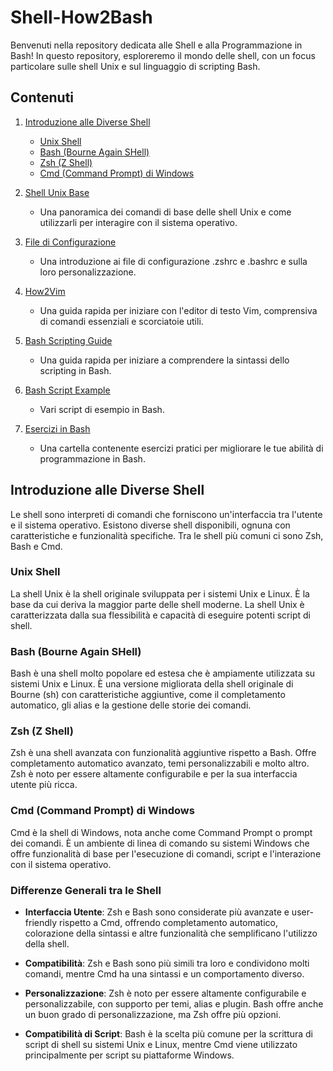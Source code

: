 # Shell-How2Bash
Benvenuti nella repository dedicata alle Shell e alla Programmazione in Bash! In questo repository, esploreremo il mondo delle shell, con un focus particolare sulle shell Unix e sul linguaggio di scripting Bash.

## Contenuti

1. [Introduzione alle Diverse Shell](#introduzione-alle-diverse-shell)
   - [Unix Shell](#unix-shell)
   - [Bash (Bourne Again SHell)](#bash-bourne-again-shell)
   - [Zsh (Z Shell)](#zsh-z-shell)
   - [Cmd (Command Prompt) di Windows](#cmd-command-prompt-di-windows)

2. [Shell Unix Base](https://github.com/MirkokriM/Shell-How2Bash/blob/main/How2BASH_Guide/1.%20Shell%20Unix%20Base.md)
   - Una panoramica dei comandi di base delle shell Unix e come utilizzarli per interagire con il sistema operativo.
  
3. [File di Configurazione](https://github.com/MirkokriM/Shell-How2Bash/blob/main/How2BASH_Guide/2.%20File%20di%20configurazione%20-%20Alias.md)
   - Una introduzione ai file di configurazione .zshrc e .bashrc e sulla loro personalizzazione.

4. [How2Vim](https://github.com/MirkokriM/Shell-How2Bash/blob/main/How2BASH_Guide/How2Vim/How2VIM_Base.md)
   - Una guida rapida per iniziare con l'editor di testo Vim, comprensiva di comandi essenziali e scorciatoie utili.

5. [Bash Scripting Guide](https://github.com/MirkokriM/Shell-How2Bash/blob/main/How2BASH_Guide/3.%20How2Bash_Base_1.md)
   - Una guida rapida per iniziare a comprendere la sintassi dello scripting in Bash.

6. [Bash Script Example](https://github.com/MirkokriM/Shell-How2Bash/tree/main/How2BASH_Guide/How2BASH_script_example)
   - Vari script di esempio in Bash.

7. [Esercizi in Bash](https://github.com/MirkokriM/Shell-How2Bash/tree/main/How2BASH_Guide/Exercise)
   - Una cartella contenente esercizi pratici per migliorare le tue abilità di programmazione in Bash.
    
   
## Introduzione alle Diverse Shell

Le shell sono interpreti di comandi che forniscono un'interfaccia tra l'utente e il sistema operativo. Esistono diverse shell disponibili, ognuna con caratteristiche e funzionalità specifiche. Tra le shell più comuni ci sono Zsh, Bash e Cmd.

### Unix Shell

La shell Unix è la shell originale sviluppata per i sistemi Unix e Linux. È la base da cui deriva la maggior parte delle shell moderne. La shell Unix è caratterizzata dalla sua flessibilità e capacità di eseguire potenti script di shell.

### Bash (Bourne Again SHell)

Bash è una shell molto popolare ed estesa che è ampiamente utilizzata su sistemi Unix e Linux. È una versione migliorata della shell originale di Bourne (sh) con caratteristiche aggiuntive, come il completamento automatico, gli alias e la gestione delle storie dei comandi.

### Zsh (Z Shell)

Zsh è una shell avanzata con funzionalità aggiuntive rispetto a Bash. Offre completamento automatico avanzato, temi personalizzabili e molto altro. Zsh è noto per essere altamente configurabile e per la sua interfaccia utente più ricca.

### Cmd (Command Prompt) di Windows

Cmd è la shell di Windows, nota anche come Command Prompt o prompt dei comandi. È un ambiente di linea di comando su sistemi Windows che offre funzionalità di base per l'esecuzione di comandi, script e l'interazione con il sistema operativo.

### Differenze Generali tra le Shell

- **Interfaccia Utente**: Zsh e Bash sono considerate più avanzate e user-friendly rispetto a Cmd, offrendo completamento automatico, colorazione della sintassi e altre funzionalità che semplificano l'utilizzo della shell.

- **Compatibilità**: Zsh e Bash sono più simili tra loro e condividono molti comandi, mentre Cmd ha una sintassi e un comportamento diverso.

- **Personalizzazione**: Zsh è noto per essere altamente configurabile e personalizzabile, con supporto per temi, alias e plugin. Bash offre anche un buon grado di personalizzazione, ma Zsh offre più opzioni.

- **Compatibilità di Script**: Bash è la scelta più comune per la scrittura di script di shell su sistemi Unix e Linux, mentre Cmd viene utilizzato principalmente per script su piattaforme Windows.
